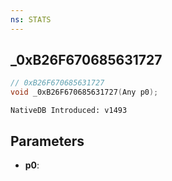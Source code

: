 ```yaml
---
ns: STATS
---
```

## _0xB26F670685631727

```c
// 0xB26F670685631727
void _0xB26F670685631727(Any p0);
```

```
NativeDB Introduced: v1493
```

## Parameters
* **p0**:
